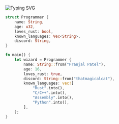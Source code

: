 ![Typing SVG](https://readme-typing-svg.demolab.com?font=JetBrains+Mono&pause=1000&color=F76610&random=false&width=435&lines=%F0%9F%87%AE%F0%9F%87%B3+Hi%2C+I'm+Pranjal+Patel+from+India+;%E2%8C%A8%EF%B8%8F+I'm+a+passionate+programmer;%F0%9F%A6%80+I+love+writing+Rust;%E2%9A%99%EF%B8%8F+I'm+a+low+level+programmer)

```rs
struct Programmer {
    name: String,
    age: u32,
    loves_rust: bool,
    known_languages: Vec<String>,
    discord: String,
}

fn main() {
    let wizard = Programmer {
        name: String::from("Pranjal Patel"),
        age: 16,
        loves_rust: true,
        discord: String::from("thatmagicalcat"),
        known_languages: vec![
            "Rust".into(),
            "C/C++".into(),
            "Assembly".into(),
            "Python".into(),
        ],
    };
}
```
